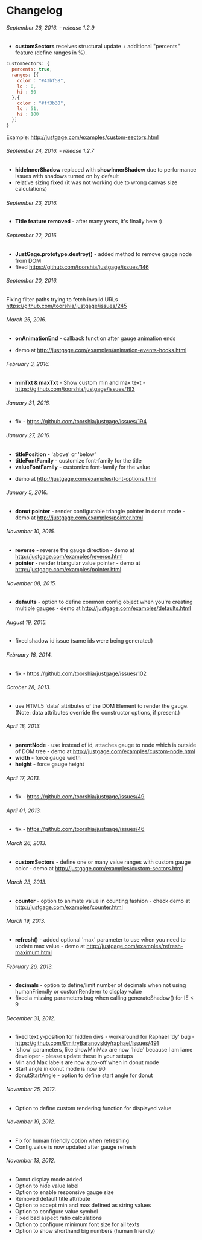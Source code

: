 # Changelog

###### September 26, 2016. - release 1.2.9

* **customSectors** receives structural update + additional "percents" feature (define ranges in %).
```javascript
customSectors: {
  percents: true,
  ranges: [{
    color : "#43bf58",
    lo : 0,
    hi : 50
  },{
    color : "#ff3b30",
    lo : 51,
    hi : 100
  }]
}
```

Example: http://justgage.com/examples/custom-sectors.html

###### September 24, 2016. - release 1.2.7
 * **hideInnerShadow** replaced with **showInnerShadow** due to performance issues with shadows turned on by default
 * relative sizing fixed (it was not working due to wrong canvas size calculations)

###### September 23, 2016.
 * **Title feature removed** - after many years, it's finally here :)

###### September 22, 2016.
 * **JustGage.prototype.destroy()** - added method to remove gauge node from DOM
 * fixed https://github.com/toorshia/justgage/issues/146

###### September 20, 2016.
Fixing filter paths trying to fetch invalid URLs https://github.com/toorshia/justgage/issues/245

###### March 25, 2016.
 * **onAnimationEnd** - callback function after gauge animation ends
 - demo at http://justgage.com/examples/animation-events-hooks.html

###### February 3, 2016.
 * **minTxt & maxTxt** - Show custom min and max text - https://github.com/toorshia/justgage/issues/193

###### January 31, 2016.
 * fix - https://github.com/toorshia/justgage/issues/194

###### January 27, 2016.
 * **titlePosition** - 'above' or 'below'
 * **titleFontFamily** - customize font-family for the title
 * **valueFontFamily** - customize font-family for the value
 - demo at http://justgage.com/examples/font-options.html


###### January 5, 2016.
 * **donut pointer** - render configurable triangle pointer in donut mode - demo at http://justgage.com/examples/pointer.html

###### November 10, 2015.
 * **reverse** - reverse the gauge direction - demo at http://justgage.com/examples/reverse.html
 * **pointer** - render triangular value pointer - demo at http://justgage.com/examples/pointer.html


###### November 08, 2015.
 * **defaults** - option to define common config object when you're creating multiple gauges - demo at http://justgage.com/examples/defaults.html

###### August 19, 2015.
 * fixed shadow id issue (same ids were being generated)

###### February 16, 2014.
 * fix - https://github.com/toorshia/justgage/issues/102

###### October 28, 2013.
 * use HTML5 'data' attributes of the DOM Element to render the gauge. (Note: data attributes override the constructor options, if present.)

###### April 18, 2013.
 * **parentNode** - use instead of id, attaches gauge to node which is outside of DOM tree - demo at http://justgage.com/examples/custom-node.html
 * **width** - force gauge width
 * **height** - force gauge height

###### April 17, 2013.
 * fix - https://github.com/toorshia/justgage/issues/49

###### April 01, 2013.
 * fix - https://github.com/toorshia/justgage/issues/46

###### March 26, 2013.
 * **customSectors** - define one or many value ranges with custom gauge color - demo at http://justgage.com/examples/custom-sectors.html

###### March 23, 2013.
 * **counter** - option to animate value in counting fashion - check demo at http://justgage.com/examples/counter.html

###### March 19, 2013.
 * **refresh()** - added optional 'max' parameter to use when you need to update max value - demo at http://justgage.com/examples/refresh-maximum.html

###### February 26, 2013.
 * **decimals** - option to define/limit number of decimals when not using humanFriendly or customRenderer to display value
 * fixed a missing parameters bug when calling generateShadow()  for IE < 9

###### December 31, 2012.

 * fixed text y-position for hidden divs - workaround for Raphael <tspan> 'dy' bug - https://github.com/DmitryBaranovskiy/raphael/issues/491
 * 'show' parameters, like showMinMax are now 'hide' because I am lame developer - please update these in your setups
 * Min and Max labels are now auto-off when in donut mode
 * Start angle in donut mode is now 90
 * donutStartAngle - option to define start angle for donut

###### November 25, 2012.

 * Option to define custom rendering function for displayed value

###### November 19, 2012.

 * Fix for human friendly option when refreshing
 * Config.value is now updated after gauge refresh

###### November 13, 2012.

 * Donut display mode added
 * Option to hide value label
 * Option to enable responsive gauge size
 * Removed default title attribute
 * Option to accept min and max defined as string values
 * Option to configure value symbol
 * Fixed bad aspect ratio calculations
 * Option to configure minimum font size for all texts
 * Option to show shorthand big numbers (human friendly)
